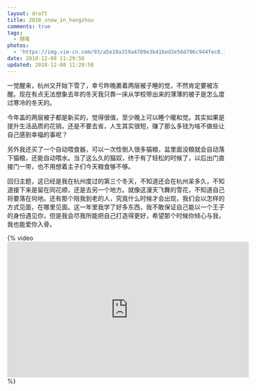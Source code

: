 ```yaml
---
layout: draft
title: 2018_snow_in_hangzhou
comments: true
tags:
  - 随笔
photos:
  - 'https://img.vim-cn.com/93/a5e19a319a4789e3b41bed2e56d706c944fec8.jpg'
date: 2018-12-08 11:29:58
updated: 2018-12-08 11:29:58
---
```


一觉醒来，杭州又开始下雪了，幸亏昨晚裹着两层被子睡的觉，不然肯定要被冻醒。现在有点无法想象去年的冬天我只靠一床从学校带出来的薄薄的被子是怎么度过寒冷的冬天的。

今年盖的两层被子都是新买的，觉得很值，至少晚上可以睡个暖和觉。其实如果是提升生活品质的花销，还是不要去省，人生其实很短，赚了那么多钱为啥不做些让自己感到幸福的事呢？

另外我还买了一个自动喂食器，可以一次性倒入很多猫粮，盆里面没粮就会自动落下猫粮，还能自动喂水。当了这么久的猫奴，终于有了轻松的时候了，以后出门直接门一带，也不用想着主子们今天粮食够不够。

回归主题，这已经是我在杭州度过的第三个冬天，不知道还会在杭州呆多久，不知道接下来是留在同花顺，还是去另一个地方。就像这漫天飞舞的雪花，不知道自己将要落在何地。还有那个陪我到老的人，究竟什么时候才会出现，我们会以怎样的方式见面，在哪里见面。这一年里我学了好多东西，我不敢保证自己能以一个王子的身份遇见你，但是我会尽我所能把自己打造得更好，希望那个时候你倾心与我，我也能爱你入骨。

{% video <iframe width="560" height="315" src="https://www.yuque.com/preview/yuque/0/2018/mp4/86757/1544261721376-420a1140-7b11-4583-89f4-dc097bb31797.mp4" frameborder="0" gesture="media" allow="encrypted-media" allowfullscreen></iframe> %}
